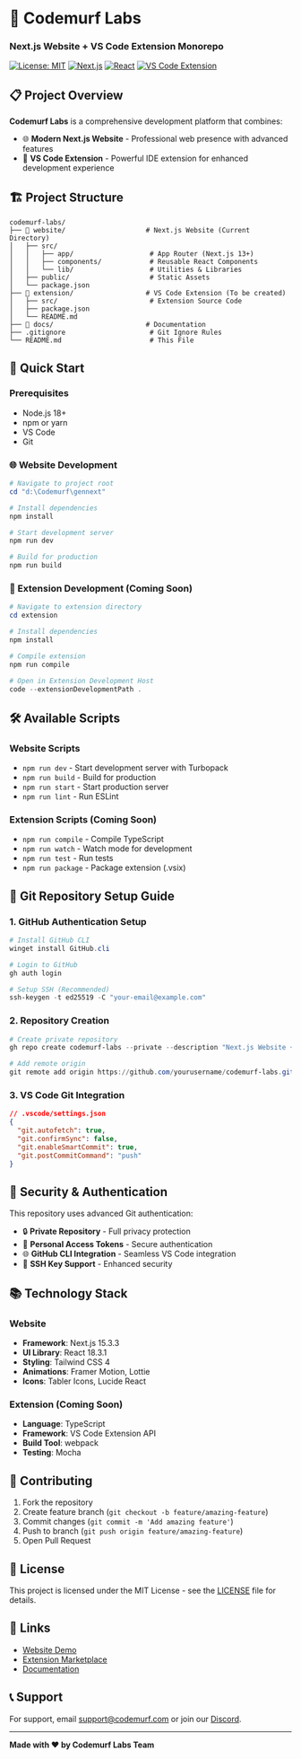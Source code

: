 # 🚀 Codemurf Labs
### Next.js Website + VS Code Extension Monorepo

[![License: MIT](https://img.shields.io/badge/License-MIT-yellow.svg)](https://opensource.org/licenses/MIT)
[![Next.js](https://img.shields.io/badge/Next.js-15.3.3-black)](https://nextjs.org/)
[![React](https://img.shields.io/badge/React-18.3.1-blue)](https://reactjs.org/)
[![VS Code Extension](https://img.shields.io/badge/VS%20Code-Extension-007ACC)](https://code.visualstudio.com/)

## 📋 Project Overview

**Codemurf Labs** is a comprehensive development platform that combines:
- 🌐 **Modern Next.js Website** - Professional web presence with advanced features
- 🔧 **VS Code Extension** - Powerful IDE extension for enhanced development experience

## 🏗️ Project Structure

```
codemurf-labs/
├── 📁 website/                    # Next.js Website (Current Directory)
│   ├── src/
│   │   ├── app/                   # App Router (Next.js 13+)
│   │   ├── components/            # Reusable React Components
│   │   └── lib/                   # Utilities & Libraries
│   ├── public/                    # Static Assets
│   └── package.json
├── 📁 extension/                  # VS Code Extension (To be created)
│   ├── src/                       # Extension Source Code
│   ├── package.json
│   └── README.md
├── 📁 docs/                       # Documentation
├── .gitignore                     # Git Ignore Rules
└── README.md                      # This File
```

## 🚀 Quick Start

### Prerequisites
- Node.js 18+ 
- npm or yarn
- VS Code
- Git

### 🌐 Website Development

```powershell
# Navigate to project root
cd "d:\Codemurf\gennext"

# Install dependencies
npm install

# Start development server
npm run dev

# Build for production
npm run build
```

### 🔧 Extension Development (Coming Soon)

```powershell
# Navigate to extension directory
cd extension

# Install dependencies
npm install

# Compile extension
npm run compile

# Open in Extension Development Host
code --extensionDevelopmentPath .
```

## 🛠️ Available Scripts

### Website Scripts
- `npm run dev` - Start development server with Turbopack
- `npm run build` - Build for production
- `npm run start` - Start production server
- `npm run lint` - Run ESLint

### Extension Scripts (Coming Soon)
- `npm run compile` - Compile TypeScript
- `npm run watch` - Watch mode for development
- `npm run test` - Run tests
- `npm run package` - Package extension (.vsix)

## 🔐 Git Repository Setup Guide

### 1. GitHub Authentication Setup
```powershell
# Install GitHub CLI
winget install GitHub.cli

# Login to GitHub
gh auth login

# Setup SSH (Recommended)
ssh-keygen -t ed25519 -C "your-email@example.com"
```

### 2. Repository Creation
```powershell
# Create private repository
gh repo create codemurf-labs --private --description "Next.js Website + VS Code Extension"

# Add remote origin
git remote add origin https://github.com/yourusername/codemurf-labs.git
```

### 3. VS Code Git Integration
```json
// .vscode/settings.json
{
  "git.autofetch": true,
  "git.confirmSync": false,
  "git.enableSmartCommit": true,
  "git.postCommitCommand": "push"
}
```

## 🔐 Security & Authentication

This repository uses advanced Git authentication:
- 🔒 **Private Repository** - Full privacy protection
- 🎫 **Personal Access Tokens** - Secure authentication
- 🌐 **GitHub CLI Integration** - Seamless VS Code integration
- 🔑 **SSH Key Support** - Enhanced security

## 📚 Technology Stack

### Website
- **Framework**: Next.js 15.3.3
- **UI Library**: React 18.3.1
- **Styling**: Tailwind CSS 4
- **Animations**: Framer Motion, Lottie
- **Icons**: Tabler Icons, Lucide React

### Extension (Coming Soon)
- **Language**: TypeScript
- **Framework**: VS Code Extension API
- **Build Tool**: webpack
- **Testing**: Mocha

## 🤝 Contributing

1. Fork the repository
2. Create feature branch (`git checkout -b feature/amazing-feature`)
3. Commit changes (`git commit -m 'Add amazing feature'`)
4. Push to branch (`git push origin feature/amazing-feature`)
5. Open Pull Request

## 📄 License

This project is licensed under the MIT License - see the [LICENSE](LICENSE) file for details.

## 🔗 Links

- [Website Demo](https://codemurf.com)
- [Extension Marketplace](https://marketplace.visualstudio.com/items?itemName=codemurf-labs.extension)
- [Documentation](./docs/README.md)

## 📞 Support

For support, email support@codemurf.com or join our [Discord](https://discord.gg/codemurf).

---

**Made with ❤️ by Codemurf Labs Team**
